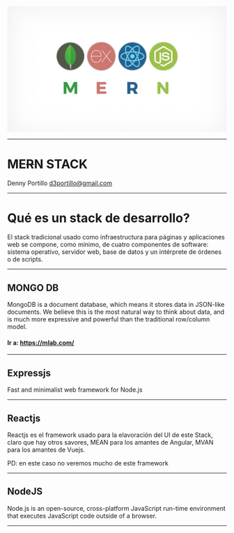 ![](./mern.jpg)

---

# ME~~R~~N STACK

Denny Portillo d3portillo@gmail.com

---

# Qué es un stack de desarrollo?

El stack tradicional usado como infraestructura para páginas y aplicaciones web se compone, como mínimo, de cuatro componentes de software: sistema operativo, servidor web, base de datos y un intérprete de órdenes o de scripts.

---

## MONGO DB

MongoDB is a document database, which means it stores data in JSON-like documents. We believe this is the most natural way to think about data, and is much more expressive and powerful than the traditional row/column model.

#### Ir a: https://mlab.com/

---

## Expressjs

Fast and minimalist web framework for Node.js

---

## Reactjs

Reactjs es el framework usado para la elavoración del UI de este Stack, claro que hay otros savores, MEAN para los amantes de Angular, MVAN para los amantes de Vuejs.

PD: en este caso no veremos mucho de este framework 

---

## NodeJS

Node.js is an open-source, cross-platform JavaScript run-time environment that executes JavaScript code outside of a browser.

---